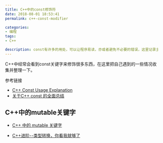 ```yaml
---
title: C++中的const修饰符
date: 2018-08-01 18:53:41
permalink: c++-const-modifier

categories:
- 编程
tags:
- C++

description: const有许多的用处，可以让程序易读，亦或者避免不必要的错误，这里记录主要的用法和相关的知识点。
---
```

C++中经常会看到const关键字来修饰很多东西，在这里把自己遇到的一些情况收集并整理一下。

<!--more-->

参考链接
- [C++ Const Usage Explanation](https://stackoverflow.com/questions/5598703/c-const-usage-explanation)
- [关于C++ const 的全面总结](https://blog.csdn.net/Eric_Jo/article/details/4138548)

## C++中的mutable关键字
- [C++ 中的 mutable 关键字](https://liam.page/2017/05/25/the-mutable-keyword-in-Cxx/)

- [C++进阶--类型转换，你看我就够了](https://www.jianshu.com/p/5cb9800b6697)

